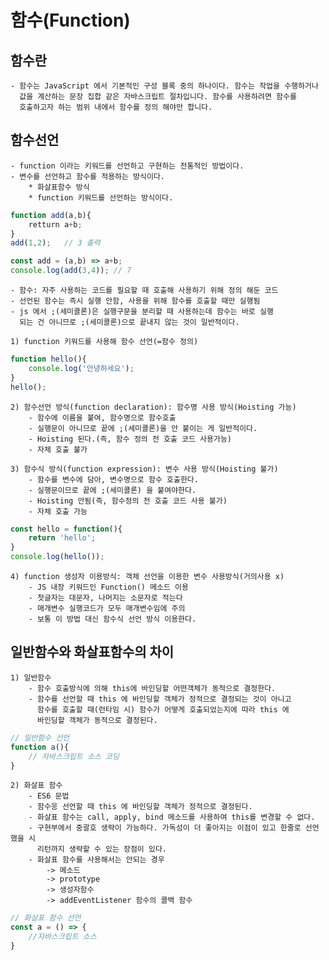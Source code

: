 # 함수(Function)

## 함수란
    - 함수는 JavaScript 에서 기본적인 구성 블록 중의 하나이다. 함수는 작업을 수행하거나
      값을 계산하는 문장 집합 같은 자바스크립트 절차입니다. 함수를 사용하려면 함수를 
      호출하고자 하는 범위 내에서 함수를 정의 해야만 합니다.

## 함수선언
    - function 이라는 키워드를 선언하고 구현하는 전통적인 방법이다.
    - 변수를 선언하고 함수를 적용하는 방식이다.
        * 화살표함수 방식
        * function 키워드를 선언하는 방식이다.
```js
function add(a,b){
    retturn a+b;
}
add(1,2);   // 3 출력

const add = (a,b) => a+b;
console.log(add(3,4)); // 7
```
    - 함수: 자주 사용하는 코드를 필요할 때 호출해 사용하기 위해 정의 해둔 코드
    - 선언된 함수는 즉시 실행 안함, 사용을 위해 함수를 호출할 때만 실행됨
    - js 에서 ;(세미콜론)은 실행구문을 분리할 때 사용하는데 함수는 바로 실행
      되는 건 아니므로 ;(세미콜론)으로 끝내지 않는 것이 일반적이다.
    
    1) function 키워드를 사용해 함수 선언(=함수 정의)
```js
function hello(){
    console.log('안녕하세요');
}
hello();
```

    2) 함수선언 방식(function declaration): 함수명 사용 방식(Hoisting 가능)
        - 함수에 이름을 붙여, 함수명으로 함수호출
        - 실행문이 아니므로 끝에 ;(세미콜론)을 안 붙이는 게 일반적이다.
        - Hoisting 된다.(즉, 함수 정의 전 호출 코드 사용가능)
        - 자체 호출 불가
    
    3) 함수식 방식(function expression): 변수 사용 방식(Hoisting 불가)
        - 함수를 변수에 담아, 변수명으로 함수 호출한다.
        - 실행문이므로 끝에 ;(세미콜론) 을 붙여야한다.
        - Hoisting 안됨(즉, 함수정의 전 호출 코드 사용 불가)
        - 자체 호출 가능
```js
const hello = function(){
    return 'hello';
}
console.log(hello());
```

    4) function 생성자 이용방식: 객체 선언을 이용한 변수 사용방식(거의사용 x)
        - JS 내장 키워드인 Function() 메소드 이용
        - 첫글자는 대문자, 나머지는 소문자로 적는다
        - 매개변수 실행코드가 모두 매개변수임에 주의
        - 보통 이 방법 대신 함수식 선언 방식 이용한다.

## 일반함수와 화살표함수의 차이
    1) 일반함수
        - 함수 호출방식에 의해 this에 바인딩할 어떤객체가 동적으로 결정한다.
        - 함수를 선언할 때 this 에 바인딩할 객체가 정적으로 결정되는 것이 아니고
          함수를 호출할 때(런타임 시) 함수가 어떻게 호출되었는지에 따라 this 에
          바인딩할 객체가 동적으로 결정된다.
```js
// 일반함수 선언
function a(){
    // 자바스크립트 소스 코딩
}
```
    2) 화살표 함수
        - ES6 문법
        - 함수응 선언할 때 this 에 바인딩할 객체가 정적으로 결정된다.
        - 화살표 함수는 call, apply, bind 메소드를 사용하여 this를 변경할 수 없다.
        - 구현부에서 중괄호 생략이 가능하다. 가독성이 더 좋아지는 이점이 있고 한줄로 선언했을 시
          리턴까지 생략할 수 있는 장점이 있다.
        - 화살표 함수를 사용해서는 안되는 경우
            -> 메소드
            -> prototype
            -> 생성자함수
            -> addEventListener 함수의 콜백 함수
```js
// 화살표 함수 선언
const a = () => {
    //자바스크립트 소스 
}
```
          
